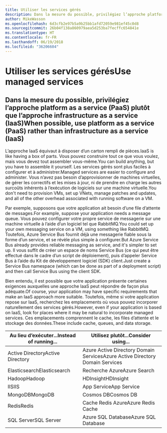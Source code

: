 ```yaml
---
title: Utiliser les services gérés
description: Dans la mesure du possible, privilégiez l’approche platform as a service (PaaS) plutôt que l’approche infrastructure as a service (IaaS)
author: MikeWasson
ms.openlocfilehash: 6d3cfb2e97b5a9b25bb1afd72059e981ef45c0d8
ms.sourcegitcommit: 26b04f138a860979aea5d253ba7fecffc654841e
ms.translationtype: HT
ms.contentlocale: fr-FR
ms.lasthandoff: 06/19/2018
ms.locfileid: "36206604"
---
```

# <a name="use-managed-services"></a><span data-ttu-id="af99f-103">Utiliser les services gérés</span><span class="sxs-lookup"><span data-stu-id="af99f-103">Use managed services</span></span>

## <a name="when-possible-use-platform-as-a-service-paas-rather-than-infrastructure-as-a-service-iaas"></a><span data-ttu-id="af99f-104">Dans la mesure du possible, privilégiez l’approche platform as a service (PaaS) plutôt que l’approche infrastructure as a service (IaaS)</span><span class="sxs-lookup"><span data-stu-id="af99f-104">When possible, use platform as a service (PaaS) rather than infrastructure as a service (IaaS)</span></span>

<span data-ttu-id="af99f-105">L’approche IaaS équivaut à disposer d’un carton rempli de pièces.</span><span class="sxs-lookup"><span data-stu-id="af99f-105">IaaS is like having a box of parts.</span></span> <span data-ttu-id="af99f-106">Vous pouvez construire tout ce que vous voulez, mais vous devez tout assembler vous-même.</span><span class="sxs-lookup"><span data-stu-id="af99f-106">You can build anything, but you have to assemble it yourself.</span></span> <span data-ttu-id="af99f-107">Les services gérés sont plus faciles à configurer et à administrer.</span><span class="sxs-lookup"><span data-stu-id="af99f-107">Managed services are easier to configure and administer.</span></span> <span data-ttu-id="af99f-108">Vous n’avez pas besoin d’approvisionner de machines virtuelles, de gérer les correctifs et les mises à jour, ni de prendre en charge les autres surcoûts inhérents à l’exécution de logiciels sur une machine virtuelle.</span><span class="sxs-lookup"><span data-stu-id="af99f-108">You don't need to provision VMs, set up VNets, manage patches and updates, and all of the other overhead associated with running software on a VM.</span></span>

<span data-ttu-id="af99f-109">Par exemple, supposons que votre application ait besoin d’une file d’attente de messages.</span><span class="sxs-lookup"><span data-stu-id="af99f-109">For example, suppose your application needs a message queue.</span></span> <span data-ttu-id="af99f-110">Vous pouvez configurer votre propre service de messagerie sur une machine virtuelle à l’aide d’un logiciel tel que RabbitMQ.</span><span class="sxs-lookup"><span data-stu-id="af99f-110">You could set up your own messaging service on a VM, using something like RabbitMQ.</span></span> <span data-ttu-id="af99f-111">Toutefois, Azure Service Bus fournit déjà une messagerie fiable sous la forme d’un service, et se révèle plus simple à configurer.</span><span class="sxs-lookup"><span data-stu-id="af99f-111">But Azure Service Bus already provides reliable messaging as service, and it's simpler to set up.</span></span> <span data-ttu-id="af99f-112">Il vous suffit de créer un espace de noms Service Bus (ce qui peut être effectué dans le cadre d’un script de déploiement), puis d’appeler Service Bus à l’aide du Kit de développement logiciel (SDK) client.</span><span class="sxs-lookup"><span data-stu-id="af99f-112">Just create a Service Bus namespace (which can be done as part of a deployment script) and then call Service Bus using the client SDK.</span></span> 

<span data-ttu-id="af99f-113">Bien entendu, il est possible que votre application présente certaines exigences auxquelles une approche IaaS peut répondre de façon plus adéquate.</span><span class="sxs-lookup"><span data-stu-id="af99f-113">Of course, your application may have specific requirements that make an IaaS approach more suitable.</span></span> <span data-ttu-id="af99f-114">Toutefois, même si votre application repose sur IaaS, recherchez les emplacements où vous pouvez incorporer naturellement des services gérés.</span><span class="sxs-lookup"><span data-stu-id="af99f-114">However, even if your application is based on IaaS, look for places where it may be natural to incorporate managed services.</span></span> <span data-ttu-id="af99f-115">Ces emplacements comprennent le cache, les files d’attente et le stockage des données.</span><span class="sxs-lookup"><span data-stu-id="af99f-115">These include cache, queues, and data storage.</span></span>

| <span data-ttu-id="af99f-116">Au lieu d’exécuter...</span><span class="sxs-lookup"><span data-stu-id="af99f-116">Instead of running...</span></span> | <span data-ttu-id="af99f-117">Utilisez plutôt...</span><span class="sxs-lookup"><span data-stu-id="af99f-117">Consider using...</span></span> |
|-----------------------|-------------|
| <span data-ttu-id="af99f-118">Active Directory</span><span class="sxs-lookup"><span data-stu-id="af99f-118">Active Directory</span></span> | <span data-ttu-id="af99f-119">Azure Active Directory Domain Services</span><span class="sxs-lookup"><span data-stu-id="af99f-119">Azure Active Directory Domain Services</span></span> |
| <span data-ttu-id="af99f-120">Elasticsearch</span><span class="sxs-lookup"><span data-stu-id="af99f-120">Elasticsearch</span></span> | <span data-ttu-id="af99f-121">Recherche Azure</span><span class="sxs-lookup"><span data-stu-id="af99f-121">Azure Search</span></span> |
| <span data-ttu-id="af99f-122">Hadoop</span><span class="sxs-lookup"><span data-stu-id="af99f-122">Hadoop</span></span> | <span data-ttu-id="af99f-123">HDInsight</span><span class="sxs-lookup"><span data-stu-id="af99f-123">HDInsight</span></span> |
| <span data-ttu-id="af99f-124">IIS</span><span class="sxs-lookup"><span data-stu-id="af99f-124">IIS</span></span> | <span data-ttu-id="af99f-125">App Service</span><span class="sxs-lookup"><span data-stu-id="af99f-125">App Service</span></span> |
| <span data-ttu-id="af99f-126">MongoDB</span><span class="sxs-lookup"><span data-stu-id="af99f-126">MongoDB</span></span> | <span data-ttu-id="af99f-127">Cosmos DB</span><span class="sxs-lookup"><span data-stu-id="af99f-127">Cosmos DB</span></span> |
| <span data-ttu-id="af99f-128">Redis</span><span class="sxs-lookup"><span data-stu-id="af99f-128">Redis</span></span> | <span data-ttu-id="af99f-129">Cache Redis Azure</span><span class="sxs-lookup"><span data-stu-id="af99f-129">Azure Redis Cache</span></span> |
| <span data-ttu-id="af99f-130">SQL Server</span><span class="sxs-lookup"><span data-stu-id="af99f-130">SQL Server</span></span> | <span data-ttu-id="af99f-131">Azure SQL Database</span><span class="sxs-lookup"><span data-stu-id="af99f-131">Azure SQL Database</span></span> |


